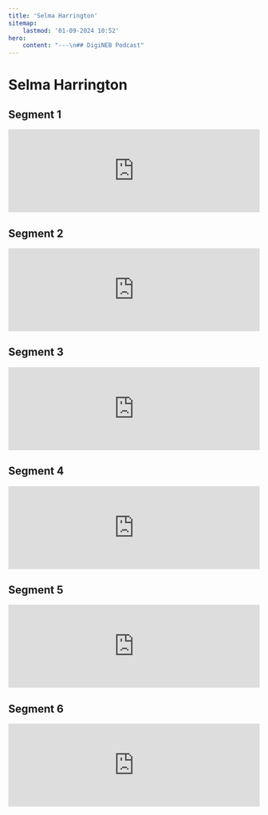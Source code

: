 ```yaml
---
title: 'Selma Harrington'
sitemap:
    lastmod: '01-09-2024 10:52'
hero:
    content: "---\n## DigiNEB Podcast"
---
```


# Selma Harrington

## Segment 1
<iframe width="100%" height="166" scrolling="no" frameborder="no" allow="autoplay" src="https://w.soundcloud.com/player/?url=https%3A//api.soundcloud.com/tracks/1908140471&color=%234b4815&auto_play=false&hide_related=false&show_comments=true&show_user=true&show_reposts=false&show_teaser=false"></iframe>

## Segment 2
<iframe width="100%" height="166" scrolling="no" frameborder="no" allow="autoplay" src="https://w.soundcloud.com/player/?url=https%3A//api.soundcloud.com/tracks/1908140915&color=%234b4815&auto_play=false&hide_related=false&show_comments=true&show_user=true&show_reposts=false&show_teaser=false"></iframe>

## Segment 3
<iframe width="100%" height="166" scrolling="no" frameborder="no" allow="autoplay" src="https://w.soundcloud.com/player/?url=https%3A//api.soundcloud.com/tracks/1908141359&color=%234b4815&auto_play=false&hide_related=false&show_comments=true&show_user=true&show_reposts=false&show_teaser=false"></iframe>

## Segment 4
<iframe width="100%" height="166" scrolling="no" frameborder="no" allow="autoplay" src="https://w.soundcloud.com/player/?url=https%3A//api.soundcloud.com/tracks/1908141806&color=%234b4815&auto_play=false&hide_related=false&show_comments=true&show_user=true&show_reposts=false&show_teaser=false"></iframe>

## Segment 5
<iframe width="100%" height="166" scrolling="no" frameborder="no" allow="autoplay" src="https://w.soundcloud.com/player/?url=https%3A//api.soundcloud.com/tracks/1908142217&color=%234b4815&auto_play=false&hide_related=false&show_comments=true&show_user=true&show_reposts=false&show_teaser=false"></iframe>

## Segment 6
<iframe width="100%" height="166" scrolling="no" frameborder="no" allow="autoplay" src="https://w.soundcloud.com/player/?url=https%3A//api.soundcloud.com/tracks/1908142718&color=%234b4815&auto_play=false&hide_related=false&show_comments=true&show_user=true&show_reposts=false&show_teaser=false"></iframe>